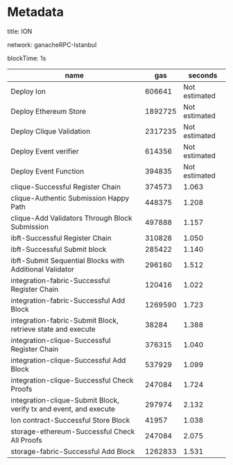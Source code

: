 # Metadata


title: ION


network: ganacheRPC-Istanbul


blockTime: 1s

 | name | gas | seconds | 
 | --- | --- | --- | 
 | Deploy Ion | 606641 | Not estimated
Deploy Ethereum Store | 1892725 | Not estimated
Deploy Clique Validation | 2317235 | Not estimated
Deploy Event verifier | 614356 | Not estimated
Deploy Event Function | 394835 | Not estimated
clique-Successful Register Chain | 374573 | 1.063
clique-Authentic Submission Happy Path | 448375 | 1.208
clique-Add Validators Through Block Submission | 497888 | 1.157
ibft-Successful Register Chain | 310828 | 1.050
ibft-Successful Submit block | 285422 | 1.140
ibft-Submit Sequential Blocks with Additional Validator | 296160 | 1.512
integration-fabric-Successful Register Chain | 120416 | 1.022
integration-fabric-Successful Add Block | 1269590 | 1.723
integration-fabric-Submit Block, retrieve state and execute | 38284 | 1.388
integration-clique-Successful Register Chain | 376315 | 1.040
integration-clique-Successful Add Block | 537929 | 1.099
integration-clique-Successful Check Proofs | 247084 | 1.724
integration-clique-Submit Block, verify tx and event, and execute | 297974 | 2.132
Ion contract-Successful Store Block | 41957 | 1.038
storage-ethereum-Successful Check All Proofs | 247084 | 2.075
storage-fabric-Successful Add Block | 1262833 | 1.531 | 
